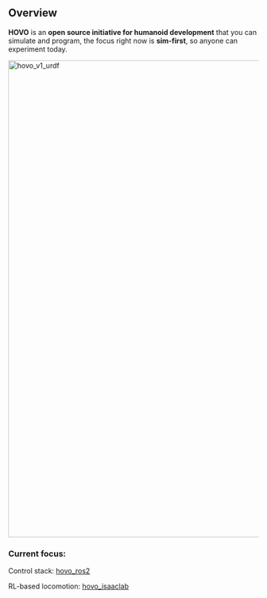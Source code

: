 ## Overview

**HOVO** is an **open source initiative for humanoid development** that you can simulate and program, the focus right now is **sim-first**, so anyone can experiment today.

<img width="1845" height="961" alt="hovo_v1_urdf" src="https://github.com/user-attachments/assets/97e37a8f-9362-486d-a928-348eaf1a1b1b" />


### Current focus:

Control stack: [hovo_ros2](https://github.com/hovo-robotics/hovo_ros2)

RL-based locomotion: [hovo_isaaclab](https://github.com/hovo-robotics/hovo_isaaclab)
